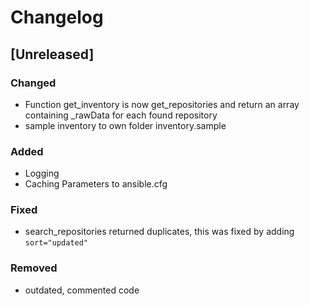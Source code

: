 # Changelog

## [Unreleased]

### Changed

- Function get_inventory is now get_repositories and return an array containing _rawData for each found repository
- sample inventory to own folder inventory.sample

### Added

- Logging
- Caching Parameters to ansible.cfg

### Fixed

- search_repositories returned duplicates, this was fixed by adding `sort="updated"`

### Removed

- outdated, commented code
